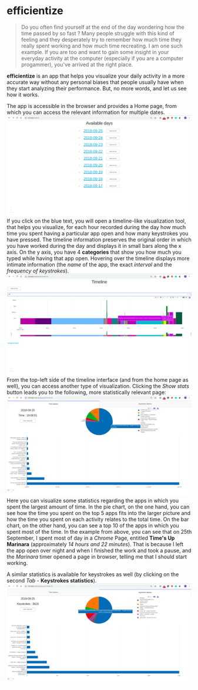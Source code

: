 # efficientize
> Do you often find yourself at the end of the day wondering how the time passed by so fast ? Many people struggle with this kind of feeling and they desperately try to remember how much time they really spent working and how much time recreating. I am one such example. If you are too and want to gain some insight in your everyday activity at the computer (especially if you are a computer progammer), you've arrived at the right place.

**efficientize** is an app that helps you visualize your daily activity in a more accurate way without any personal biases that people usually have when they start analyzing their performance. But, no more words, and let us see how it works.

The app is accessible in the browser and provides a Home page, from which you can access the relevant information for multiple dates.
![alt text](https://github.com/theostoican/efficientize/blob/master/images/home.png)
If you click on the blue text, you will open a timeline-like visualization tool, that helps you visualize, for each hour recorded during the day how much time you spent having a particular app open and how many keystrokes you have pressed. The timeline information preserves the original order in which you have worked during the day and displays it in small bars along the x axis. On the y axis, you have 4 **categories** that show you how much you typed while having that app open. Hovering over the timeline displays more intimate information (the *name* of the app, the exact *interval* and the *frequency of keystrokes*).
![alt text](https://github.com/theostoican/efficientize/blob/master/images/timeline.png)
From the top-left side of the timeline interface (and from the home page as well), you can access another type of visualization. Clicking the *Show stats* button leads you to the following, more statistically relevant page:
![alt text](https://github.com/theostoican/efficientize/blob/master/images/time.png)
Here you can visualize some statistics regarding the apps in which you spent the largest amount of time. In the pie chart, on the one hand, you can see how the time you spent on the top 5 apps fits into the larger picture and how the time you spent on each activity relates to the total time. On the bar chart, on the other hand, you can see a top 10 of the apps in which you spent most of the time. In the example from above, you can see that on 25th September, I spent most of day in a *Chrome* Page, entitled **Time's Up Marinara** (approximately *14 hours and 22 minutes*). That is because I left the app open over night and when I finished the work and took a pause, and the *Marinara* timer opened a page in browser, telling me that I should start working.

A similar statistics is available for keystrokes as well (by clicking on the second *Tab* - **Keystrokes statistics**).
![alt text](https://github.com/theostoican/efficientize/blob/master/images/keystrokes.png)
